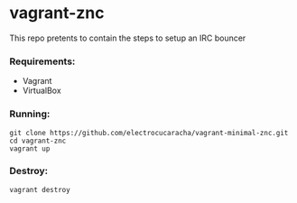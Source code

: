 # vagrant-znc

This repo pretents to contain the steps to setup an IRC bouncer

### Requirements:

* Vagrant
* VirtualBox

### Running:

    git clone https://github.com/electrocucaracha/vagrant-minimal-znc.git
    cd vagrant-znc
    vagrant up

### Destroy:

    vagrant destroy
